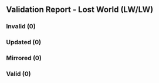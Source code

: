 ## Validation Report - Lost World (LW/LW)


### Invalid (0)
### Updated (0)
### Mirrored (0)
### Valid (0)
